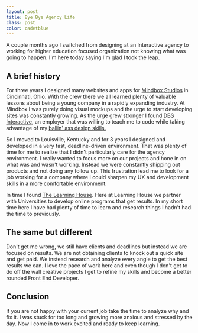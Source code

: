 ```yaml
---
layout: post
title: Bye Bye Agency Life
class: post
color: cadetblue
---
```


A couple months ago I switched from designing at an Interactive agency to working for higher education focused organization not knowing what was going to happen. I'm here today saying I'm glad I took the leap.

<h2 class="h3">A brief history</h2>
For three years I designed many websites and apps for <a href="http://mindboxstudios.com" target="_blank">Mindbox Studios</a> in Cincinnati, Ohio. With the crew there we all learned plenty of valuable lessons about being a young company in a rapidly expanding industry. At Mindbox I was purely doing visual mockups and the urge to start developing sites was constantly growing. As the urge grew stronger I found <a href="http://dbswebsite.com" target="_blank">DBS Interactive</a>, an employer that was willing to teach me to code while taking advantage of my <a href="http://dribbble.com/brianmaierjr.com" target="_blank">ballin' ass design skills.</a>

So I moved to Louisville, Kentucky and for 3 years I designed and developed in a very fast, deadline-driven environment. That was plenty of time for me to realize that I didn't particularly care for the agency environment. I really wanted to focus more on our projects and hone in on what was and wasn't working. Instead we were constantly shipping out products and not doing any follow up. This frustration lead me to look for a job working for a company where I could sharpen my UX and development skills in a more comfortable environment.

In time I found <a href="http://learninghouse.com" target="_blank">The Learning House</a>. Here at Learning House we partner with Universities to develop online programs that get results. In my short time here I have had plenty of time to learn and research things I hadn't had the time to previously.

<h2 class="h3">The same but different</h2>
Don't get me wrong, we still have clients and deadlines but instead we are focused on results. We are not obtaining clients to knock out a quick site and get paid. We instead research and analyze every angle to get the best results we can. I love the pace of work here and even though I don't get to do off the wall creative projects I get to refine my skills and become a better rounded Front End Developer.

<h2 class="h3">Conclusion</h2>
If you are not happy with your current job take the time to analyze why and fix it. I was stuck for too long and growing more anxious and stressed by the day. Now I come in to work excited and ready to keep learning.
